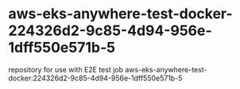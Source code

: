 # aws-eks-anywhere-test-docker-224326d2-9c85-4d94-956e-1dff550e571b-5
repository for use with E2E test job aws-eks-anywhere-test-docker:224326d2-9c85-4d94-956e-1dff550e571b-5
